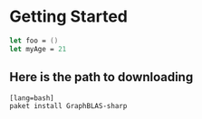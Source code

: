# Getting Started

```fsharp
let foo = ()
let myAge = 21
```

## Here is the path to downloading

    [lang=bash]
    paket install GraphBLAS-sharp



